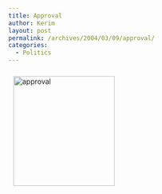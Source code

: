 ```yaml
---
title: Approval
author: Kerim
layout: post
permalink: /archives/2004/03/09/approval/
categories:
  - Politics
---
```

<a href="http://news.bbc.co.uk/1/hi/world/americas/3545069.stm" onclick="_gaq.push(['_trackEvent', 'outbound-article', 'http://news.bbc.co.uk/1/hi/world/americas/3545069.stm', '']);" ><img src="http://test.oxus.net/images/approval.gif" height="220" width="203" hspace="10" vspace="10" alt="approval" /></a>


